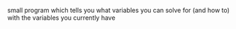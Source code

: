 small program which tells you what variables you can solve for (and how to) with the variables you currently have
